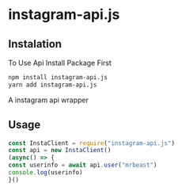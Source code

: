 # instagram-api.js

## Instalation
To Use Api Install Package First
```bash
npm install instagram-api.js
yarn add instagram-api.js
```
A instagram api wrapper
## Usage
```js
const InstaClient = require("instagram-api.js")
const api = new InstaClient()
(async() => {
const userinfo = await api.user("mrbeast")
console.log(userinfo)
}()
